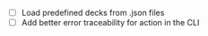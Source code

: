 - [ ] Load predefined decks from .json files
- [ ] Add better error traceability for action in the CLI